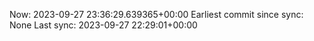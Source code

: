 Now: 2023-09-27 23:36:29.639365+00:00 Earliest commit since sync: None Last sync: 2023-09-27 22:29:01+00:00
